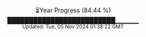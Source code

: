 <p align="center">
⏳Year Progress (84.44 %) <br>
█████████████████████████▁▁▁▁▁ <br>
<sub>Updated: Tue, 05 Nov 2024 01:38:22 GMT</sub>
</p>


